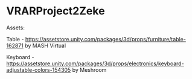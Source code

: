 # VRARProject2Zeke





Assets:

Table - https://assetstore.unity.com/packages/3d/props/furniture/table-162871 by MASH Virtual

Keyboard - https://assetstore.unity.com/packages/3d/props/electronics/keyboard-adjustable-colors-154305 by Meshroom


